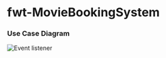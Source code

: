 # fwt-MovieBookingSystem

### Use Case Diagram
![Event listener](https://github.com/tanveerhora16/fwtcasestudy/blob/master/MovieBookingSystem/images/Usecase%20Diagram.png)
